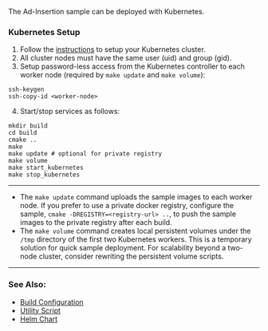 
The Ad-Insertion sample can be deployed with Kubernetes. 

### Kubernetes Setup

1. Follow the [instructions](https://kubernetes.io/docs/setup) to setup your Kubernetes cluster.  
2. All cluster nodes must have the same user (uid) and group (gid).
3. Setup password-less access from the Kubernetes controller to each worker node (required by `make update` and `make volume`):   

```
ssh-keygen
ssh-copy-id <worker-node>
```

4. Start/stop services as follows:   

```
mkdir build
cd build
cmake ..
make
make update # optional for private registry
make volume
make start_kubernetes
make stop_kubernetes
```

---

- The `make update` command uploads the sample images to each worker node. If you prefer to use a private docker registry, configure the sample, `cmake -DREGISTRY=<registry-url> ..`, to push the sample images to the private registry after each build.  
- The `make volume` command creates local persistent volumes under the `/tmp` directory of the first two Kubernetes workers. This is a temporary solution for quick sample deployment. For scalability beyond a two-node cluster, consider rewriting the persistent volume scripts.  

---

### See Also: 

- [Build Configuration](../../doc/cmake.md)   
- [Utility Script](../../doc/script.md)  
- [Helm Chart](helm/adi/README.md)

